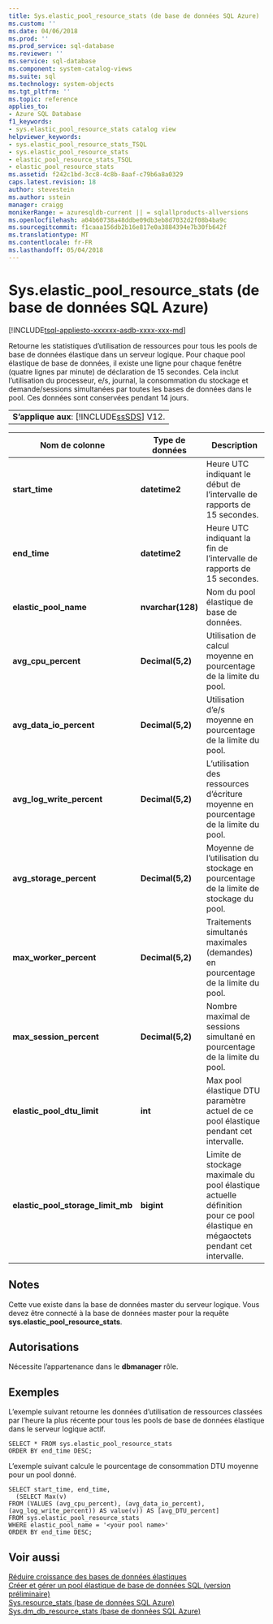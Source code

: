 ```yaml
---
title: Sys.elastic_pool_resource_stats (de base de données SQL Azure) | Documents Microsoft
ms.custom: ''
ms.date: 04/06/2018
ms.prod: ''
ms.prod_service: sql-database
ms.reviewer: ''
ms.service: sql-database
ms.component: system-catalog-views
ms.suite: sql
ms.technology: system-objects
ms.tgt_pltfrm: ''
ms.topic: reference
applies_to:
- Azure SQL Database
f1_keywords:
- sys.elastic_pool_resource_stats catalog view
helpviewer_keywords:
- sys.elastic_pool_resource_stats_TSQL
- sys.elastic_pool_resource_stats
- elastic_pool_resource_stats_TSQL
- elastic_pool_resource_stats
ms.assetid: f242c1bd-3cc8-4c8b-8aaf-c79b6a8a0329
caps.latest.revision: 18
author: stevestein
ms.author: sstein
manager: craigg
monikerRange: = azuresqldb-current || = sqlallproducts-allversions
ms.openlocfilehash: a04b60738a48ddbe09db3eb8d7032d2f08b4ba9c
ms.sourcegitcommit: f1caaa156db2b16e817e0a3884394e7b30fb642f
ms.translationtype: MT
ms.contentlocale: fr-FR
ms.lasthandoff: 05/04/2018
---
```

# <a name="syselasticpoolresourcestats-azure-sql-database"></a>Sys.elastic_pool_resource_stats (de base de données SQL Azure)
[!INCLUDE[tsql-appliesto-xxxxxx-asdb-xxxx-xxx-md](../../includes/tsql-appliesto-xxxxxx-asdb-xxxx-xxx-md.md)]

  Retourne les statistiques d’utilisation de ressources pour tous les pools de base de données élastique dans un serveur logique. Pour chaque pool élastique de base de données, il existe une ligne pour chaque fenêtre (quatre lignes par minute) de déclaration de 15 secondes. Cela inclut l’utilisation du processeur, e/s, journal, la consommation du stockage et demande/sessions simultanées par toutes les bases de données dans le pool. Ces données sont conservées pendant 14 jours. 
  
||  
|-|  
|**S’applique aux**: [!INCLUDE[ssSDS](../../includes/sssds-md.md)] V12.|  
  
|Nom de colonne|Type de données| Description|  
|-----------------|---------------|-----------------|  
|**start_time**|**datetime2**|Heure UTC indiquant le début de l’intervalle de rapports de 15 secondes.|  
|**end_time**|**datetime2**|Heure UTC indiquant la fin de l’intervalle de rapports de 15 secondes.|  
|**elastic_pool_name**|**nvarchar(128)**|Nom du pool élastique de base de données.|  
|**avg_cpu_percent**|**Decimal(5,2)**|Utilisation de calcul moyenne en pourcentage de la limite du pool.|  
|**avg_data_io_percent**|**Decimal(5,2)**|Utilisation d’e/s moyenne en pourcentage de la limite du pool.|  
|**avg_log_write_percent**|**Decimal(5,2)**|L’utilisation des ressources d’écriture moyenne en pourcentage de la limite du pool.|  
|**avg_storage_percent**|**Decimal(5,2)**|Moyenne de l’utilisation du stockage en pourcentage de la limite de stockage du pool.|  
|**max_worker_percent**|**Decimal(5,2)**|Traitements simultanés maximales (demandes) en pourcentage de la limite du pool.|  
|**max_session_percent**|**Decimal(5,2)**|Nombre maximal de sessions simultané en pourcentage de la limite du pool.|  
|**elastic_pool_dtu_limit**|**int**|Max pool élastique DTU paramètre actuel de ce pool élastique pendant cet intervalle.|  
|**elastic_pool_storage_limit_mb**|**bigint**|Limite de stockage maximale du pool élastique actuelle définition pour ce pool élastique en mégaoctets pendant cet intervalle.|  
  
## <a name="remarks"></a>Notes  
 Cette vue existe dans la base de données master du serveur logique. Vous devez être connecté à la base de données master pour la requête **sys.elastic_pool_resource_stats**.  
  
## <a name="permissions"></a>Autorisations  
 Nécessite l’appartenance dans le **dbmanager** rôle.  
  
## <a name="examples"></a>Exemples  
 L’exemple suivant retourne les données d’utilisation de ressources classées par l’heure la plus récente pour tous les pools de base de données élastique dans le serveur logique actif.  
  
```  
SELECT * FROM sys.elastic_pool_resource_stats   
ORDER BY end_time DESC;  
```  
  
 L’exemple suivant calcule le pourcentage de consommation DTU moyenne pour un pool donné.  
  
```  
SELECT start_time, end_time,      
  (SELECT Max(v)      
FROM (VALUES (avg_cpu_percent), (avg_data_io_percent), (avg_log_write_percent)) AS value(v)) AS [avg_DTU_percent]    
FROM sys.elastic_pool_resource_stats   
WHERE elastic_pool_name = '<your pool name>'   
ORDER BY end_time DESC;  
```  
  
## <a name="see-also"></a>Voir aussi  
 [Réduire croissance des bases de données élastiques](https://azure.microsoft.com/documentation/articles/sql-database-elastic-pool/)   
 [Créer et gérer un pool élastique de base de données SQL (version préliminaire)](https://azure.microsoft.com/documentation/articles/sql-database-elastic-pool-portal/)   
 [Sys.resource_stats &#40;base de données SQL Azure&#41;](../../relational-databases/system-catalog-views/sys-resource-stats-azure-sql-database.md)   
 [Sys.dm_db_resource_stats &#40;base de données SQL Azure&#41;](../../relational-databases/system-dynamic-management-views/sys-dm-db-resource-stats-azure-sql-database.md)  
  
  
